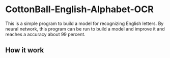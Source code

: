 # CottonBall-English-Alphabet-OCR
This is a simple program to build a model for recognizing English letters. By neural network, this program can be run to build a model and improve it and reaches a accuracy about 99 percent.
## How it work
